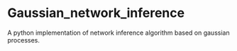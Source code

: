 # Gaussian_network_inference
A python implementation of network inference algorithm based on gaussian processes.
